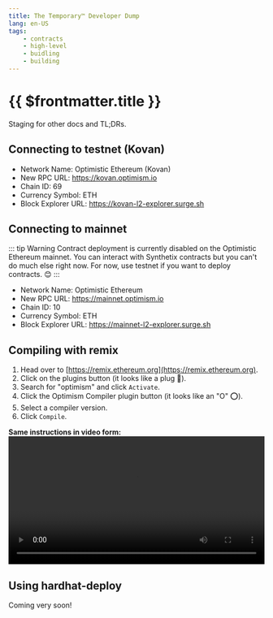 ```yaml
---
title: The Temporary™ Developer Dump
lang: en-US
tags:
    - contracts
    - high-level
    - buidling
    - building
---
```


# {{ $frontmatter.title }}

Staging for other docs and TL;DRs.

## Connecting to testnet (Kovan)

* Network Name: Optimistic Ethereum (Kovan)
* New RPC URL: https://kovan.optimism.io
* Chain ID: 69
* Currency Symbol: ETH
* Block Explorer URL: https://kovan-l2-explorer.surge.sh

## Connecting to mainnet

::: tip Warning
Contract deployment is currently disabled on the Optimistic Ethereum mainnet.
You can interact with Synthetix contracts but you can't do much else right now.
For now, use testnet if you want to deploy contracts. 😊
:::

* Network Name: Optimistic Ethereum
* New RPC URL: https://mainnet.optimism.io
* Chain ID: 10
* Currency Symbol: ETH
* Block Explorer URL: https://mainnet-l2-explorer.surge.sh

## Compiling with remix

1. Head over to [https://remix.ethereum.org](https://remix.ethereum.org).
2. Click on the plugins button (it looks like a plug 🔌).
3. Search for "optimism" and click `Activate`.
4. Click the Optimism Compiler plugin button (it looks like an "O" ⭕).
5. Select a compiler version.
6. Click `Compile`.

**Same instructions in video form:**
<video width="100%" controls>
  <source src="../../assets/videos/remix.mp4" type="video/mp4">
  Your browser does not support the video tag.
</video>

## Using hardhat-deploy

Coming very soon!

